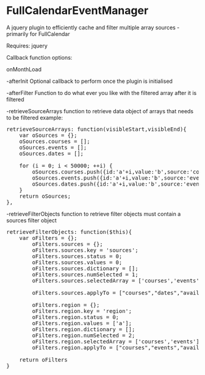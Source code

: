 FullCalendarEventManager
====

A jquery plugin to efficiently cache and filter multiple array sources - primarily for FullCalendar

Requires:
jquery

Callback function options:


onMonthLoad

-afterInit
Optional callback to perform once the plugin is initialised

-afterFilter
Function to do what ever you like with the filtered array after it is filtered

-retrieveSourceArrays
function to retrieve data object of arrays that needs to be filtered
example:
<pre>
retrieveSourceArrays: function(visibleStart,visibleEnd){
	var oSources = {};
	oSources.courses = [];
	oSources.events = [];
	oSources.dates = [];
	
	for (i = 0; i < 50000; ++i) {
		oSources.courses.push({id:'a'+i,value:'b',source:'courses',region:'b,a',region2:'a,d',region3:'a,d',region4:'a,d'});
		oSources.events.push({id:'a'+i,value:'b',source:'events',region:'c',region2:'a,d',region3:'a,d',region4:'a,d'});
		oSources.dates.push({id:'a'+i,value:'b',source:'events',region:'c',region2:'a,d',region3:'a,d',region4:'a,d'});
	}
	return oSources;
},	
</pre>

-retrieveFilterObjects
function to retrieve filter objects
must contain a sources filter object 
<pre>
retrieveFilterObjects: function($this){
	var oFilters = {};	
		oFilters.sources = {};
		oFilters.sources.key = 'sources';
		oFilters.sources.status = 0;
		oFilters.sources.values = 0;
		oFilters.sources.dictionary = [];
		oFilters.sources.numSelected = 1;
		oFilters.sources.selectedArray = ['courses','events','dates'];
	
		oFilters.sources.applyTo = ["courses","dates","availability", "resources"];
		
		oFilters.region = {};
		oFilters.region.key = 'region';
		oFilters.region.status = 0;
		oFilters.region.values = ['a'];
		oFilters.region.dictionary = [];
		oFilters.region.numSelected = 2;
		oFilters.region.selectedArray = ['courses','events'];		
		oFilters.region.applyTo = ["courses","events","availability", "resources"];						
		
	return oFilters
}	
</pre>

